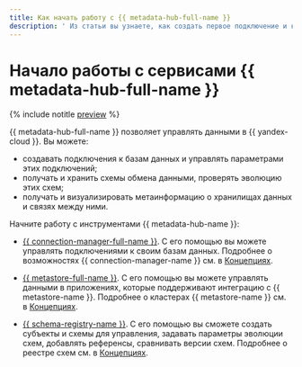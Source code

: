 ```yaml
---
title: Как начать работу с {{ metadata-hub-full-name }}
description: ' Из статьи вы узнаете, как создать первое подключение и как начать работать с реестром данных.'
---
```


# Начало работы с сервисами {{ metadata-hub-full-name }}
{% include notitle [preview](../../_includes/note-preview.md) %}

{{ metadata-hub-full-name }} позволяет управлять данными в {{ yandex-cloud }}. Вы можете:

* создавать подключения к базам данных и управлять параметрами этих подключений;
* получать и хранить схемы обмена данными, проверять эволюцию этих схем;
* получать и визуализировать метаинформацию о хранилищах данных и связях между ними.

Начните работу с инструментами {{ metadata-hub-name }}:

* [{{ connection-manager-full-name }}](connection-manager.md). С его помощью вы можете управлять подключениями к своим базам данных. Подробнее о возможностях {{ connection-manager-name }} см. в [Концепциях](../concepts/connection-manager.md).

* [{{ metastore-full-name }}](metastore.md). С его помощью вы можете управлять данными в приложениях, которые поддерживают интеграцию с {{ metastore-name }}. Подробнее о кластерах {{ metastore-name }} см. в [Концепциях](../concepts/metastore.md).

* [{{ schema-registry-name }}](schema-registry.md). C его помощью вы сможете создать субъекты и схемы для управления, задавать параметры эволюции схем, добавлять референсы, сравнивать версии схем. Подробнее о реестре схем см. в [Концепциях](../concepts/schema-registry.md).
